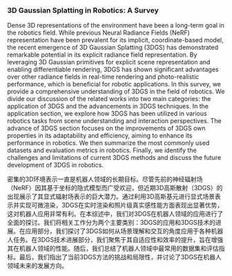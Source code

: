 ### 3D Gaussian Splatting in Robotics: A Survey

Dense 3D representations of the environment have been a long-term goal in the robotics field. While previous Neural Radiance Fields (NeRF) representation have been prevalent for its implicit, coordinate-based model, the recent emergence of 3D Gaussian Splatting (3DGS) has demonstrated remarkable potential in its explicit radiance field representation. By leveraging 3D Gaussian primitives for explicit scene representation and enabling differentiable rendering, 3DGS has shown significant advantages over other radiance fields in real-time rendering and photo-realistic performance, which is beneficial for robotic applications. In this survey, we provide a comprehensive understanding of 3DGS in the field of robotics. We divide our discussion of the related works into two main categories: the application of 3DGS and the advancements in 3DGS techniques. In the application section, we explore how 3DGS has been utilized in various robotics tasks from scene understanding and interaction perspectives. The advance of 3DGS section focuses on the improvements of 3DGS own properties in its adaptability and efficiency, aiming to enhance its performance in robotics. We then summarize the most commonly used datasets and evaluation metrics in robotics. Finally, we identify the challenges and limitations of current 3DGS methods and discuss the future development of 3DGS in robotics.

密集的3D环境表示一直是机器人领域的长期目标。尽管先前的神经辐射场（NeRF）因其基于坐标的隐式模型而广受欢迎，但近期3D高斯散射（3DGS）的出现展示了其显式辐射场表示的巨大潜力。通过利用3D高斯基元进行显式场景表示并实现可微渲染，3DGS在实时渲染和照片级真实感性能方面表现出显著优势，这对机器人应用非常有利。在本综述中，我们对3DGS在机器人领域的应用进行了全面的探讨。我们将相关工作分为两个主要类别：3DGS的应用和3DGS技术的进展。在应用部分，我们探讨了3DGS如何从场景理解和交互的角度应用于各种机器人任务。在3DGS技术进展部分，我们聚焦于其自适应性和效率的提升，旨在增强其在机器人领域的性能。随后，我们总结了机器人领域中最常用的数据集和评估指标。最后，我们指出了当前3DGS方法的挑战和局限性，并讨论了3DGS在机器人领域未来的发展方向。
